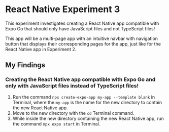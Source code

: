 # React Native Experiment 3
This experiment investigates creating a React Native app compatible with Expo Go that should only have JavaScript files and not TypeScript files!

This app will be a multi-page app with an intuitive navbar with navigation button that displays their corresponding pages for the app, just like for the React Native app in Experiment 2.

## My Findings

### Creating the React Native app compatible with Expo Go and only with JavaScript files instead of TypeScript files!
1) Run the command ```npx create-expo-app my-app --template blank``` in Terminal, where the ```my-app``` is the name for the new directory to contain the new React Native app.
2) Move to the new directory with the ```cd``` Terminal command. 
3) While inside the new directory containing the new React Native app, run the command ```npx expo start``` in Terminal.